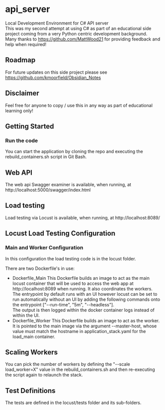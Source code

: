 # api_server
Local Development Environment for C# API server</br>
This was my second attempt at using C# as part of an educational side project coming from a very Python centric development background.</br>
Many thanks to https://github.com/MattWood21 for providing feedback and help when required!</br>

## Roadmap
For future updates on this side project please see https://github.com/kmoorfield/Obsidian_Notes </br>

## Disclaimer
Feel free for anyone to copy / use this in any way as part of educational learning only!</br>

## Getting Started
### Run the code
You can start the application by cloning the repo and executing the rebuild_containers.sh script in Git Bash.</br>

## Web API
The web api Swagger examiner is available, when running, at http://localhost:5000/swagger/index.html

## Load testing
Load testing via Locust is available, when running, at http://localhost:8089/

## Locust Load Testing Configuration
### Main and Worker Configuration
In this configuration the load testing code is in the locust folder.</br>

There are two Dockerfile's in use:

- Dockerfile_Main
	This Dockerfile builds an image to act as the main locust container that will be used to access the web app at http://localhost:8089 when running. It also coordinates the workers.</br>
	The entrypoint by default runs with an UI however locust can be set to run automatically without an UI by adding the following commands onto the entrypoint ["--run-time", "5m", "--headless"].</br>
	The output is then logged within the docker container logs instead of within the UI.</br>
- Dockerfile_Worker
	This Dockerfile builds an image to act as the worker. It is pointed to the main image via the argument --master-host, whose value must match the hostname in application_stack.yaml for the load_main container.</br>
	
## Scaling Workers
You can pick the number of workers by defining the "--scale load_worker=X" value in the rebuild_containers.sh and then re-executing the script again to relaunch the stack.</br>

## Test Definitions
The tests are defined in the locust/tests folder and its sub-folders.</br>